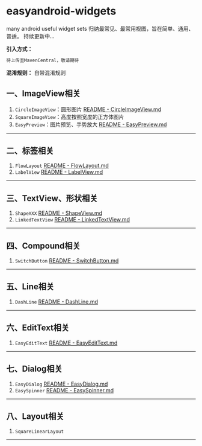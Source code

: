 # easyandroid-widgets
many android useful widget sets
归纳最常见、最常用视图，旨在简单、通用、普适。
持续更新中...

**引入方式：**
```xml
待上传至MavenCentral，敬请期待
```

**混淆规则：**
自带混淆规则


## 一、ImageView相关
1. `CircleImageView`：圆形图片
[README - CircleImageView.md](easy-widgets/src/main/java/com/easyandroid/widgets/imageview/README%20-%20CircleImageView.md)
2. `SquareImageView`：高度按照宽度的正方体图片
3. `EasyPreview`：图片预览、手势放大
[README - EasyPreview.md](easy-widgets/src/main/java/com/easyandroid/widgets/imageview/preview/README%20-%20EasyPreview.md)

-----

## 二、标签相关
1. `FlowLayout`
[README - FlowLayout.md](easy-widgets/src/main/java/com/easyandroid/widgets/label/README%20-%20FlowLayout.md)
2. `LabelView`
[README - LabelView.md](easy-widgets/src/main/java/com/easyandroid/widgets/label/README%20-%20LabelView.md)
-----

## 三、TextView、形状相关
1. `ShapeXXX`
[README - ShapeView.md](easy-widgets/src/main/java/com/easyandroid/widgets/textview/shape/README%20-%20ShapeView.md)
2. `LinkedTextView`
[README - LinkedTextView.md](easy-widgets/src/main/java/com/easyandroid/widgets/textview/link/README%20-%20LinkedTextView.md)
-----

## 四、Compound相关
1. `SwitchButton`
[README - SwitchButton.md](easy-widgets/src/main/java/com/easyandroid/widgets/compound/README%20-%20SwitchButton.md)
-----

## 五、Line相关
1. `DashLine`
[README - DashLine.md](easy-widgets/src/main/java/com/easyandroid/widgets/line/README%20-%20DashLine.md)
-----

## 六、EditText相关
1. `EasyEditText`
[README - EasyEditText.md](easy-widgets/src/main/java/com/easyandroid/widgets/edittext/README%20-%20EasyEditText.md)
-----

## 七、Dialog相关
1. `EasyDialog`
[README - EasyDialog.md](easy-widgets/src/main/java/com/easyandroid/widgets/dialog/dialog/README%20-%20EasyDialog.md)
2. `EasySpinner`
[README - EasySpinner.md](easy-widgets/src/main/java/com/easyandroid/widgets/dialog/spinner/README%20-%20EasySpinner.md)
-----

## 八、Layout相关
1. `SquareLinearLayout`

-----


